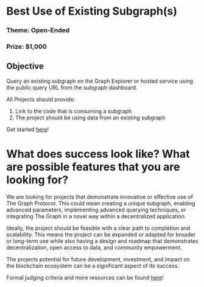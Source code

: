 # Best Use of Existing Subgraph(s)
### Theme: Open-Ended
### Prize: $1,000


## Objective
Query an existing subgraph on the Graph Explorer or hosted service using the public query URL from the subgraph dashboard.
    
All Projects should provide: 
    
1. Link to the code that is consuming a subgraph
2. The project should be using data from an existing subgraph
    
Get started [here](https://thegraph.com/docs/en/querying/querying-the-graph/)!
    

# What does success look like? What are possible features that you are looking for?

We are looking for projects that demonstrate innovative or effective use of The Graph Protocol. This could mean creating a unique subgraph, enabling advanced parameters, implementing advanced querying techniques, or integrating The Graph in a novel way within a decentralized application.

Ideally, the project should be feasible with a clear path to completion and scalability. This means the project can be expanded or adapted for broader or long-term use while also having a design and roadmap that demonstrates decentralization, open access to data, and community empowerment.

The projects potential for future development, investment, and impact on the blockchain ecosystem can be a significant aspect of its success.

Formal judging criteria and more resources can be found [here](Judging&Resources.md)!